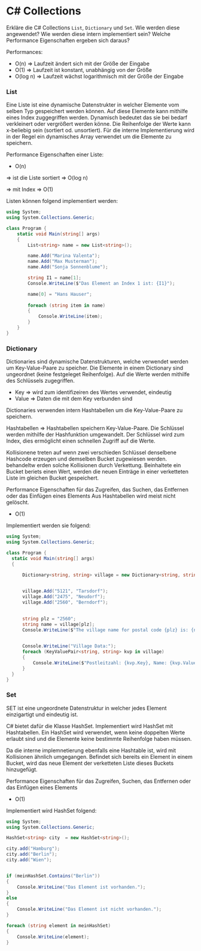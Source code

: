 # C# Collections

Erkläre die C# Collections `List`, `Dictionary` und `Set`. Wie werden diese angewendet? Wie werden diese intern implementiert sein? Welche Performance Eigenschaften ergeben sich daraus?

Performances:

- O(n) => Laufzeit ändert sich mit der Größe der Eingabe
- O(1) => Laufzeit ist konstant, unabhängig von der Größe
- O(log n) => Laufzeit wächst logarithmisch mit der Größe der Eingabe 

### List

Eine Liste ist eine dynamische Datenstrukter in welcher Elemente vom selben Typ gespeichert werden können. Auf diese Elemente kann mithilfe eines Index zuggegriffen werden. Dynamisch bedeutet das sie bei bedarf verkleinert oder vergrößert werden könne. Die Reihenfolge der Werte kann x-beliebig sein (sortiert od. unsortiert). 
Für die interne Implementierung wird in der Regel ein dynamisches Array verwendet um die Elemente zu speichern.

Performance Eigenschaften einer Liste:
- O(n)

=> ist die Liste sortiert => O(log n)

=> mit Index => O(1)



Listen können folgend implementiert werden:
```C#
using System;
using System.Collections.Generic;

class Program {
    static void Main(string[] args)
    {
        List<string> name = new List<string>();

        name.Add("Marina Valenta");
        name.Add("Max Musterman");
        name.Add("Sonja Sonnenblume");

        string I1 = name[1]; 
        Console.WriteLine($"Das Element an Index 1 ist: {I1}");

        name[0] = "Hans Hauser";
        
        foreach (string item in name)
        {
            Console.WriteLine(item);
        }
    }
}

```
### Dictionary

Dictionaries sind dynamische Datenstrukturen, welche verwendet werden um Key-Value-Paare zu speicher. Die Elemente in einem Dictionary sind ungeordnet (keine festgeleget Reihenfolge). Auf die Werte werden mithilfe des Schlüssels zugegriffen. 
- Key => wird zum identifizeiren des Wertes verwendet, eindeutig 
- Value => Daten die mit dem Key verbunden sind 

Dictionaries verwenden intern Hashtabellen um die Key-Value-Paare zu speichern.

Hashtabellen => Hashtabellen speichern Key-Value-Paare. Die Schlüssel werden mithilfe der Hashfunktion umgewandelt. Der Schlüssel wird zum Index, dies ermöglicht einen schnellen Zugriff auf die Werte. 

Kollisionene treten auf wenn zwei verschieden Schlüssel denselbene Hashcode erzeugen und  demselben Bucket zugewiesen werden. behandeltw erden solche Kollisionen durch Verkettung. Beinhaltete ein Bucket beriets einen Wert, werden die neuen Einträge in einer verketteten Liste im gleichen Bucket gespeichert.

Performance Eigenschaften für das Zugreifen, das Suchen, das Entfernen oder das Einfügen eines Elements
Aus Hashtabellen wird meist nicht gelöscht.
- O(1) 

  
Implementiert werden sie folgend:
```C#
using System;
using System.Collections.Generic;

class Program {
  static void Main(string[] args)
  {

      Dictionary<string, string> village = new Dictionary<string, string>();

     
      village.Add("5121", "Tarsdorf");
      village.Add("2475", "Neudorf");
      village.Add("2560", "Berndorf");

     
      string plz = "2560";
      string name = village[plz];
      Console.WriteLine($"The village name for postal code {plz} is: {name}");

      
      Console.WriteLine("Village Data:");
      foreach (KeyValuePair<string, string> kvp in village)
      {
          Console.WriteLine($"Postleitzahl: {kvp.Key}, Name: {kvp.Value}");
      }
  }
}
``` 


### Set

SET ist eine ungeordnete Datenstruktur in welcher jedes Element einzigartigt und eindeutig ist.

C# bietet dafür die Klasse HashSet. Implementiert wird HashSet mit Hashtabellen. Ein HashSet wird verwendet, wenn keine doppelten Werte erlaubt sind und die Elemente keine bestimmte Reihenfolge haben müssen.

Da die interne implemnetierung ebenfalls eine Hashtable ist, wird mit Kollisionen ähnlich umgegangen. Befindet sich bereits ein Element in einem Bucket, wird das neue Element der verketteten Liste dieses Buckets hinzugefügt.

Performance Eigenschaften für das Zugreifen, Suchen, das Entfernen oder das Einfügen eines Elements
- O(1) 
  


Implementiert wird HashSet folgend:
```C#
using System;
using System.Collections.Generic;

HashSet<string> city  = new HashSet<string>();

city.add("Hamburg");
city.add("Berlin");
city.add("Wien");


if (meinHashSet.Contains("Berlin"))
{
    Console.WriteLine("Das Element ist vorhanden.");
}
else
{
    Console.WriteLine("Das Element ist nicht vorhanden.");
}

foreach (string element in meinHashSet)
{
    Console.WriteLine(element);
}
```

